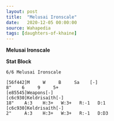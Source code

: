 ```yaml
---
layout: post
title:  "Melusai Ironscale"
date:   2020-12-05 00:00:00
source: Wahapedia
tags: [daughters-of-khaine]
---
```


**Melusai Ironscale**

**Stat Block**
```
6/6 Melusai Ironscale
```

```
[56f442]M     W     B     Sa    [-]
8"    6     9     5+    
[e85545]Weapons[-]
[c6c930]Keldrisaíth[-]
18"    A:3    H:3+   W:3+   R:-1   D:1   
[c6c930]Keldrisaíth[-]
2"     A:3    H:3+   W:3+   R:-1   D:D3  
```
    